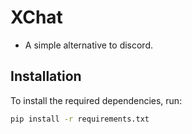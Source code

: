 # XChat
- A simple alternative to discord. 

## Installation

To install the required dependencies, run:

```bash
pip install -r requirements.txt
